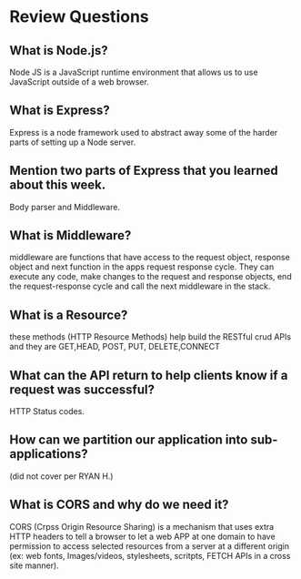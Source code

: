 # Review Questions

## What is Node.js?
Node JS is a JavaScript runtime environment that allows us to use JavaScript outside of a web browser.

## What is Express?
Express is a node framework used to abstract away some of the harder parts of setting up a Node server.


## Mention two parts of Express that you learned about this week.
Body parser and Middleware.

## What is Middleware?
middleware are functions that have access to the request object, response object and next function in the apps request response cycle.  They can execute any code, make changes to the request and response objects, end the request-response cycle and call the next middleware in the stack.

## What is a Resource?
these methods (HTTP Resource Methods) help build the RESTful crud APIs and they are GET,HEAD, POST, PUT, DELETE,CONNECT

## What can the API return to help clients know if a request was successful?
HTTP Status codes.

## How can we partition our application into sub-applications?
(did not cover per RYAN H.)


## What is CORS and why do we need it?
CORS (Crpss Origin Resource Sharing) is a mechanism that uses extra HTTP headers to tell a browser to let a web APP at one domain to have permission to access selected resources from a server at a different origin (ex: web fonts, Images/videos, stylesheets, scritpts, FETCH APIs in a cross site manner).

